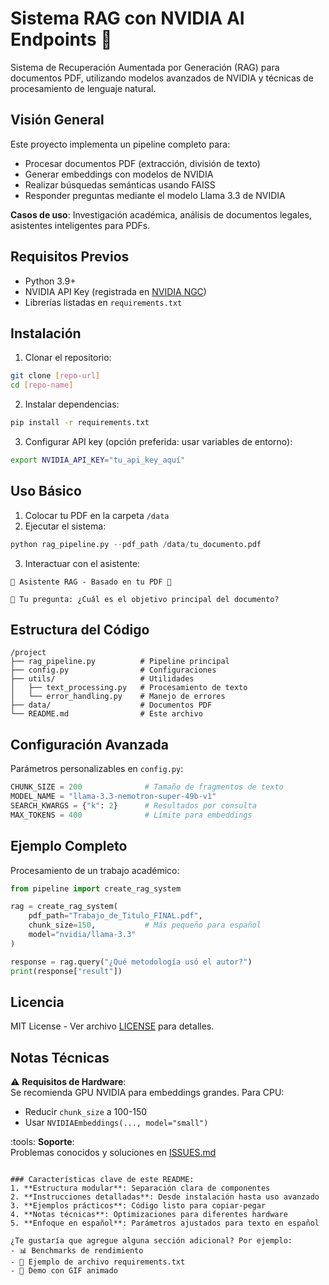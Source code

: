# Sistema RAG con NVIDIA AI Endpoints :rocket:

Sistema de Recuperación Aumentada por Generación (RAG) para documentos PDF, utilizando modelos avanzados de NVIDIA y técnicas de procesamiento de lenguaje natural.

## Visión General

Este proyecto implementa un pipeline completo para:
- Procesar documentos PDF (extracción, división de texto)
- Generar embeddings con modelos de NVIDIA
- Realizar búsquedas semánticas usando FAISS
- Responder preguntas mediante el modelo Llama 3.3 de NVIDIA

**Casos de uso**: Investigación académica, análisis de documentos legales, asistentes inteligentes para PDFs.

## Requisitos Previos

- Python 3.9+
- NVIDIA API Key (registrada en [NVIDIA NGC](https://catalog.ngc.nvidia.com/))
- Librerías listadas en `requirements.txt`

## Instalación

1. Clonar el repositorio:
```bash
git clone [repo-url]
cd [repo-name]
```

2. Instalar dependencias:
```bash
pip install -r requirements.txt
```

3. Configurar API key (opción preferida: usar variables de entorno):
```bash
export NVIDIA_API_KEY="tu_api_key_aquí"
```

## Uso Básico

1. Colocar tu PDF en la carpeta `/data`
2. Ejecutar el sistema:
```python
python rag_pipeline.py --pdf_path /data/tu_documento.pdf
```

3. Interactuar con el asistente:
```
🌟 Asistente RAG - Basado en tu PDF 📄

🤔 Tu pregunta: ¿Cuál es el objetivo principal del documento?
```

## Estructura del Código

```
/project
├── rag_pipeline.py          # Pipeline principal
├── config.py                # Configuraciones
├── utils/                   # Utilidades
│   ├── text_processing.py   # Procesamiento de texto
│   └── error_handling.py    # Manejo de errores
├── data/                    # Documentos PDF
└── README.md                # Este archivo
```

## Configuración Avanzada

Parámetros personalizables en `config.py`:
```python
CHUNK_SIZE = 200              # Tamaño de fragmentos de texto
MODEL_NAME = "llama-3.3-nemotron-super-49b-v1"
SEARCH_KWARGS = {"k": 2}      # Resultados por consulta
MAX_TOKENS = 400              # Límite para embeddings
```

## Ejemplo Completo

Procesamiento de un trabajo académico:
```python
from pipeline import create_rag_system

rag = create_rag_system(
    pdf_path="Trabajo_de_Titulo_FINAL.pdf",
    chunk_size=150,           # Más pequeño para español
    model="nvidia/llama-3.3"
)

response = rag.query("¿Qué metodología usó el autor?")
print(response["result"])
```

## Licencia

MIT License - Ver archivo [LICENSE](LICENSE) para detalles.

## Notas Técnicas

:warning: **Requisitos de Hardware**:  
Se recomienda GPU NVIDIA para embeddings grandes. Para CPU:
- Reducir `chunk_size` a 100-150
- Usar `NVIDIAEmbeddings(..., model="small")`

:tools: **Soporte**:  
Problemas conocidos y soluciones en [ISSUES.md](ISSUES.md)
```

### Características clave de este README:
1. **Estructura modular**: Separación clara de componentes
2. **Instrucciones detalladas**: Desde instalación hasta uso avanzado
3. **Ejemplos prácticos**: Código listo para copiar-pegar
4. **Notas técnicas**: Optimizaciones para diferentes hardware
5. **Enfoque en español**: Parámetros ajustados para texto en español

¿Te gustaría que agregue alguna sección adicional? Por ejemplo:
- 📊 Benchmarks de rendimiento
- 🧩 Ejemplo de archivo requirements.txt
- 🎥 Demo con GIF animado
